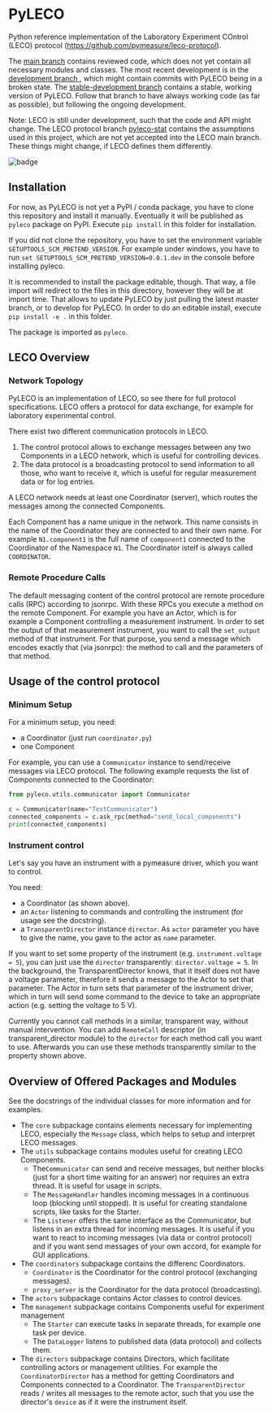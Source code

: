 # PyLECO
Python reference implementation of the Laboratory Experiment COntrol (LECO) protocol (https://github.com/pymeasure/leco-protocol).

The [main branch](https://github.com/pymeasure/pyleco/tree/main) contains reviewed code, which does not yet contain all necessary modules and classes.
The most recent development is in the [development branch
](https://github.com/pymeasure/pyleco/tree/development), which might contain commits with PyLECO being in a broken state.
The [stable-development branch](https://github.com/pymeasure/pyleco/tree/stable-development) contains a stable, working version of PyLECO.
Follow that branch to have always working code (as far as possible), but following the ongoing development.

Note: LECO is still under development, such that the code and API might change.
The LECO protocol branch [pyleco-stat](https://github.com/pymeasure/leco-protocol/tree/pyleco-state) contains the assumptions used in this project, which are not yet accepted into the LECO main branch.
These things might change, if LECO defines them differently.

![badge](https://img.shields.io/endpoint?url=https://gist.githubusercontent.com/BenediktBurger/7a8a7b874b62ed803eb56ca04830bede/raw/pyleco-coverage.json)


## Installation

For now, as PyLECO is not yet a PyPI / conda package, you have to clone this repository and install it manually.
Eventually it will be published as `pyleco` package on PyPI.
Execute `pip install` in this folder for installation.

If you did not clone the repository, you have to set the environment variable `SETUPTOOLS_SCM_PRETEND_VERSION`.
For example under windows, you have to run `set SETUPTOOLS_SCM_PRETEND_VERSION=0.0.1.dev` in the console before installing pyleco.

It is recommended to install the package editable, though.
That way, a file import will redirect to the files in this directory, however they will be at import time.
That allows to update PyLECO by just pulling the latest master branch, or to develop for PyLECO.
In order to do an editable install, execute `pip install -e .` in this folder.

The package is imported as `pyleco`.


## LECO Overview

### Network Topology

PyLECO is an implementation of LECO, so see there for full protocol specifications.
LECO offers a protocol for data exchange, for example for laboratory experimental control.

There exist two different communication protocols in LECO.
1. The control protocol allows to exchange messages between any two Components in a LECO network, which is useful for controlling devices.
2. The data protocol is a broadcasting protocol to send information to all those, who want to receive it, which is useful for regular measurement data or for log entries.

A LECO network needs at least one Coordinator (server), which routes the messages among the connected Components.

Each Component has a name unique in the network.
This name consists in the name of the Coordinator they are connected to and their own name.
For example `N1.component1` is the full name of `component1` connected to the Coordinator of the Namespace `N1`.
The Coordinator istelf is always called `COORDINATOR`.

### Remote Procedure Calls

The default messaging content of the control protocol are remote procedure calls (RPC) according to jsonrpc.
With these RPCs you execute a method on the remote Component.
For example you have an Actor, which is for example a Component controlling a measurement instrument.
In order to set the output of that measurement instrument, you want to call the `set_output` method of that instrument.
For that purpose, you send a message which encodes exactly that (via jsonrpc): the method to call and the parameters of that method.


## Usage of the control protocol

### Minimum Setup

For a minimum setup, you need:
* a Coordinator (just run `coordinator.py`)
* one Component

For example, you can use a `Communicator` instance to send/receive messages via LECO protocol.
The following example requests the list of Components connected to the Coordinator:

```python
from pyleco.utils.communicator import Communicator

c = Communicator(name="TestCommunicator")
connected_components = c.ask_rpc(method="send_local_components")
print(connected_components)
```

### Instrument control

Let's say you have an instrument with a pymeasure driver, which you want to control.

You need:
* a Coordinator (as shown above).
* an `Actor` listening to commands and controlling the instrument (for usage see the docstring).
* a `TransparentDirector` instance `director`. As `actor` parameter you have to give the name, you gave to the actor as `name` parameter.

If you want to set some property of the instrument (e.g. `instrument.voltage = 5`), you can just use the `director` transparently: `director.voltage = 5`.
In the background, the TransparentDirector knows, that it itself does not have a voltage parameter, therefore it sends a message to the Actor to set that parameter.
The Actor in turn sets that parameter of the instrument driver, which in turn will send some command to the device to take an appropriate action (e.g. setting the voltage to 5 V).

Currently you cannot call methods in a similar, transparent way, without manual intervention.
You can add `RemoteCall` descriptor (in transparent_director module) to the `director` for each method call you want to use.
Afterwards you can use these methods transparently similar to the property shown above.


## Overview of Offered Packages and Modules

See the docstrings of the individual classes for more information and for examples.

* The `core` subpackage contains elements necessary for implementing LECO, especially the `Message` class, which helps to setup and interpret LECO messages.
* The `utils` subpackage contains modules useful for creating LECO Components.
  * The`Communicator` can send and receive messages, but neither blocks (just for a short time waiting for an answer) nor requires an extra thread.
    It is useful for usage in scripts.
  * The `MessageHandler` handles incoming messages in a continuous loop (blocking until stopped).
    It is useful for creating standalone scripts, like tasks for the Starter.
  * The `Listener` offers the same interface as the Communicator, but listens in an extra thread for incoming messages.
    It is useful if you want to react to incoming messages (via data or control protocol) and if you want send messages of your own accord, for example for GUI applications.
* The `coordinators` subpackage contains the differenc Coordinators.
  * `Coordinator` is the Coordinator for the control protocol (exchanging messages).
  * `proxy_server` is the Coordinator for the data protocol (broadcasting).
* The `actors` subpackage contains Actor classes to control devices.
* The `management` subpackage contains Components useful for experiment management
  * The `Starter` can execute tasks in separate threads, for example one task per device.
  * The `DataLogger` listens to published data (data protocol) and collects them.
* The `directors` subpackage contains Directors, which facilitate controlling actors or management utilities.
  For example the `CoordinatorDirector` has a method for getting Coordinators and Components connected to a Coordinator.
  The `TransparentDirector` reads / writes all messages to the remote actor, such that you use the director's `device` as if it were the instrument itself.
